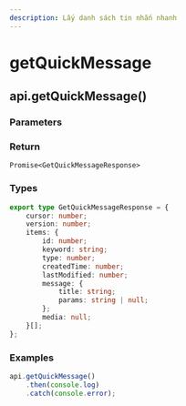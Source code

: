 ```yaml
---
description: Lấy danh sách tin nhắn nhanh
---
```


# getQuickMessage

## api.getQuickMessage()

### Parameters

### Return

`Promise<GetQuickMessageResponse>`

### Types

```typescript
export type GetQuickMessageResponse = {
    cursor: number;
    version: number;
    items: {
        id: number;
        keyword: string;
        type: number;
        createdTime: number;
        lastModified: number;
        message: {
            title: string;
            params: string | null;
        };
        media: null;
    }[];
};
```

### Examples

```javascript
api.getQuickMessage()
    .then(console.log)
    .catch(console.error);
```

